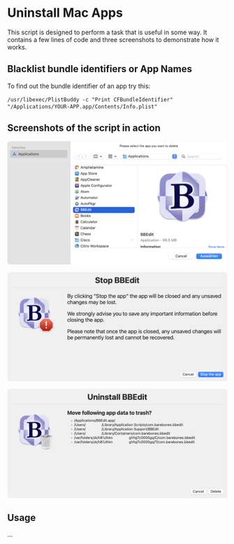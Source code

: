 # Uninstall Mac Apps

This script is designed to perform a task that is useful in some way. It contains a few lines of code and three screenshots to demonstrate how it works.

## Blacklist bundle identifiers or App Names
To find out the bundle identifier of an app try this:
```
/usr/libexec/PlistBuddy -c "Print CFBundleIdentifier" "/Applications/YOUR-APP.app/Contents/Info.plist"
```

## Screenshots of the script in action

![Screenshot1](https://github.com/aduffner/uninstallMacApps/blob/main/bbedit_choose.png)

![Screenshot2](https://github.com/aduffner/uninstallMacApps/blob/main/bbedit_stop.png)

![Screenshot3](https://github.com/aduffner/uninstallMacApps/blob/main/bbedit_uninstall.png)

## Usage

...
